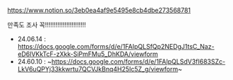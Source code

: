 https://www.notion.so/3eb0ea4af9e5495e8cb4dbe273568781

만족도 조사 꼭!!!!!!!!!!!!!!!!!!!!!!!
- 24.06.14 : https://docs.google.com/forms/d/e/1FAIpQLSfQp2NEDgJ1tsC_Naz-eD6lVKkTcF-zXkk-SiPmFMu5_DhKDA/viewform
- 24.60.10 : ~https://docs.google.com/forms/d/e/1FAIpQLSdV3fI683SZc-LkV6uQPYj33kkwrtu7QCVJkBnq4H25Ic5Z_g/viewform~
